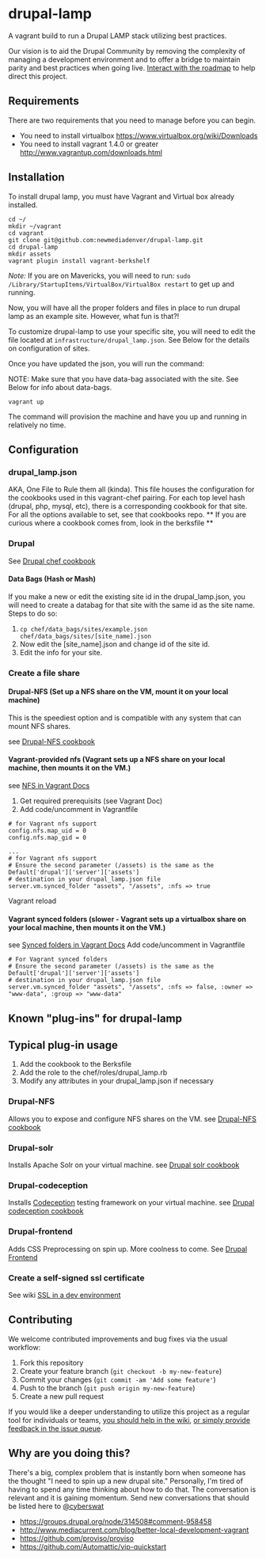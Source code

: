 drupal-lamp
=================

A vagrant build to run a Drupal LAMP stack utilizing best practices.

Our vision is to aid the Drupal Community by removing the complexity of managing a development environment and to offer a bridge to maintain parity and best practices when going live.  [Interact with the roadmap](https://github.com/newmediadenver/drupal-lamp/issues/milestones) to help direct this project.

Requirements
------------
There are two requirements that you need to manage before you can begin.
* You need to install virtualbox https://www.virtualbox.org/wiki/Downloads
* You need to install vagrant 1.4.0 or greater http://www.vagrantup.com/downloads.html

Installation
------------
To install drupal lamp, you must have Vagrant and Virtual box already installed.

```
cd ~/
mkdir ~/vagrant
cd vagrant
git clone git@github.com:newmediadenver/drupal-lamp.git
cd drupal-lamp
mkdir assets
vagrant plugin install vagrant-berkshelf
```
*Note:* If you are on Mavericks, you will need to run: ```sudo /Library/StartupItems/VirtualBox/VirtualBox restart``` to get up and running.

Now, you will have all the proper folders and files in place to run drupal lamp
as an example site. However, what fun is that?!

To customize drupal-lamp to use your specific site, you will need to edit the file
located at ```infrastructure/drupal_lamp.json```. See Below for the details on configuration
of sites.

Once you have updated the json, you will run the command:

NOTE: Make sure that you have data-bag associated with the site. See Below for info
about data-bags.

```
vagrant up
```

The command will provision the machine and have you up and running in relatively no
time.


Configuration
-------------
### drupal_lamp.json

AKA, One File to Rule them all (kinda). This file houses the configuration for the
cookbooks used in this vagrant-chef pairing. For each top level hash (drupal, php, mysql, etc),
there is a corresponding cookbook for that site. For all the options available to set,
see that cookbooks repo. ** If you are curious where a cookbook comes from, look in the
berksfile **

### Drupal
See [Drupal chef cookbook](http://github.com/newmediadenver/drupal)

#### Data Bags (Hash or Mash)
If you make a new or edit the existing site id in the drupal_lamp.json, you will
need to create a databag for that site with the same id as the site name. Steps to do so:

1. ```cp chef/data_bags/sites/example.json chef/data_bags/sites/[site_name].json```
1. Now edit the [site_name].json and change id of the site id.
1. Edit the info for your site.

### Create a file share

#### Drupal-NFS (Set up a NFS share on the VM, mount it on your local machine)
This is the speediest option and is compatible with any system that can mount
NFS shares.

see [Drupal-NFS cookbook](https://github.com/arknoll/drupal-nfs)

#### Vagrant-provided nfs (Vagrant sets up a NFS share on your local machine, then mounts it on the VM.)
see [NFS in Vagrant Docs](https://docs.vagrantup.com/v2/synced-folders/nfs.html)

1. Get required prerequisits (see Vagrant Doc)
2. Add code/uncomment in Vagrantfile
````
# for Vagrant nfs support
config.nfs.map_uid = 0
config.nfs.map_gid = 0

...
# for Vagrant nfs support
# Ensure the second parameter (/assets) is the same as the Default['drupal']['server']['assets']
# destination in your drupal_lamp.json file
server.vm.synced_folder "assets", "/assets", :nfs => true
````
Vagrant reload

#### Vagrant synced folders (slower - Vagrant sets up a virtualbox share on your local machine, then mounts it on the VM.)
see [Synced folders in Vagrant Docs](https://docs.vagrantup.com/v2/synced-folders/basic_usage.html)
Add code/uncomment in Vagrantfile
````
# For Vagrant synced folders
# Ensure the second parameter (/assets) is the same as the Default['drupal']['server']['assets']
# destination in your drupal_lamp.json file
server.vm.synced_folder "assets", "/assets", :nfs => false, :owner => "www-data", :group => "www-data"
````


Known "plug-ins" for drupal-lamp
--------------------------------
## Typical plug-in usage
1. Add the cookbook to the Berksfile
2. Add the role to the chef/roles/drupal_lamp.rb
3. Modify any attributes in your drupal_lamp.json if necessary

### Drupal-NFS
Allows you to expose and configure NFS shares on the VM.
see [Drupal-NFS cookbook](https://github.com/arknoll/drupal-nfs)

### Drupal-solr
Installs Apache Solr on your virtual machine.
see [Drupal solr cookbook](http://github.com/arknoll/drupal)

### Drupal-codeception
Installs [Codeception](http://codeception.com/) testing framework on your virtual machine.
see [Drupal codeception cookbook](http://github.com/arknoll/drupal-codeception)

### Drupal-frontend
Adds CSS Preprocessing on spin up. More coolness to come.
See [Drupal Frontend](http://github.com/timodwhit/drupal-frontend)

### Create a self-signed ssl certificate
See wiki [SSL in a dev environment](https://github.com/newmediadenver/drupal-lamp/wiki/SSL-in-a-dev-environment)


Contributing
------------

We welcome contributed improvements and bug fixes via the usual workflow:

1. Fork this repository
2. Create your feature branch (`git checkout -b my-new-feature`)
3. Commit your changes (`git commit -am 'Add some feature'`)
4. Push to the branch (`git push origin my-new-feature`)
5. Create a new pull request


If you would like a deeper understanding to utilize this project as a regular tool for individuals or teams, [you should help in the wiki](https://github.com/newmediadenver/drupal-lamp/wiki/_pages), [or simply provide feedback in the issue queue](https://github.com/newmediadenver/drupal-lamp/issues).
## Why are you doing this? ##
There's a big, complex problem that is instantly born when someone has the thought "I need to spin up a new drupal site."  Personally, I'm tired of having to spend any time thinking about how to do that. The conversation is relevant and it is gaining momentum. Send new conversations that should be listed here to [@cyberswat](https://twitter.com/cyberswat)

* https://groups.drupal.org/node/314508#comment-958458
* http://www.mediacurrent.com/blog/better-local-development-vagrant
* https://github.com/proviso/proviso
* https://github.com/Automattic/vip-quickstart
